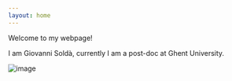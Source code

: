 ```yaml
---
layout: home
---
```


Welcome to my webpage!

I am Giovanni Soldà, currently I am a post-doc at Ghent University.


![image](https://user-images.githubusercontent.com/77243910/105170656-28b01000-5b15-11eb-9985-5e53cb1f47b0.png)
